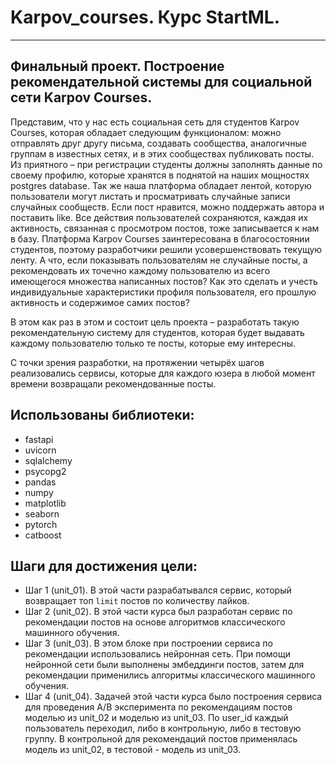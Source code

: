 # Karpov_courses. Курс StartML.
___
## Финальный проект. Построение рекомендательной системы для социальной сети Karpov Courses.
Представим, что у нас есть социальная сеть для студентов Karpov Courses, которая обладает следующим функционалом:
можно отправлять друг другу письма, создавать сообщества, аналогичные группам в известных сетях, и в этих сообществах публиковать посты.
Из приятного – при регистрации студенты должны заполнять данные по своему профилю, которые хранятся в поднятой на наших мощностях postgres database.
Так же наша платформа обладает лентой, которую пользователи могут листать и просматривать случайные записи случайных сообществ.
Если пост нравится, можно поддержать автора и поставить like.
Все действия пользователей сохраняются, каждая их активность, связанная с просмотром постов, тоже записывается к нам в базу.
Платформа Karpov Courses заинтересована в благосостоянии студентов, поэтому разработчики решили усовершенствовать текущую ленту.
А что, если показывать пользователям не случайные посты, а рекомендовать их точечно каждому пользователю из всего имеющегося множества написанных постов?
Как это сделать и учесть индивидуальные характеристики профиля пользователя, его прошлую активность и содержимое самих постов?


В этом как раз в этом и состоит цель проекта – разработать такую рекомендательную систему для студентов, которая будет выдавать каждому пользователю только те посты, которые ему интересны.


С точки зрения разработки, на протяжении четырёх шагов реализовались сервисы, которые для каждого юзера в любой момент времени возвращали рекомендованные посты.


## Использованы библиотеки:
* fastapi
* uvicorn
* sqlalchemy
* psycopg2
* pandas
* numpy
* matplotlib
* seaborn
* pytorch
* catboost
## Шаги для достижения цели:
* Шаг 1 (unit_01).
В этой части разрабатывался сервис, который возвращает топ ```limit``` постов по количеству лайков.
* Шаг 2 (unit_02).
В этой части курса был разработан сервис по рекомендации постов на основе алгоритмов классического машинного обучения.
* Шаг 3 (unit_03).
В этом блоке при построении сервиса по рекомендации использовались нейронная сеть.
При помощи нейронной сети были выполнены эмбеддинги постов, затем для рекомендации применились алгоритмы классического машинного обучения.
* Шаг 4 (unit_04).
Задачей этой части курса было построения сервиса для проведения A/B эксперимента по рекомендациям постов моделью из unit_02 и моделью из unit_03.
По user_id каждый пользователь переходил, либо в контрольную, либо в тестовую группу.
В контрольной для рекомендаций постов применялась модель из unit_02, в тестовой - модель из unit_03.
